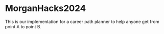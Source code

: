 # MorganHacks2024
This is our implementation for a career path planner to help anyone get from point A to point B.  

